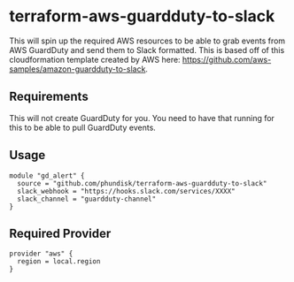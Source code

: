 # terraform-aws-guardduty-to-slack
This will spin up the required AWS resources to be able to grab events from AWS GuardDuty and send them to Slack formatted.
This is based off of this cloudformation template created by AWS here: https://github.com/aws-samples/amazon-guardduty-to-slack.

## Requirements
This will not create GuardDuty for you.  You need to have that running for this to be able to pull GuardDuty events.

## Usage
```
module "gd_alert" {
  source = "github.com/phundisk/terraform-aws-guardduty-to-slack"
  slack_webhook = "https://hooks.slack.com/services/XXXX"
  slack_channel = "guardduty-channel"
}
```

## Required Provider 
```
provider "aws" {
  region = local.region
}
```

